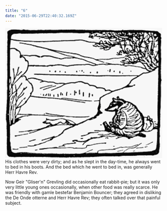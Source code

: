 ```yaml
---
title: "6"
date: "2015-06-29T22:40:32.169Z"
---
```


![Geir Gliser'n Grevling & Herr Havre Rev](./image007.png)
His clothes were very dirty; and as he slept in the day-time, he always went to bed in his boots. And the bed which he went to bed in, was generally Herr Havre Rev.


Now Geir "Gliser'n" Grevling did occasionally eat rabbit-pie; but it was only very little young ones occasionally, when other food was really scarce. He was friendly with gamle bestefar Benjamin Bouncer; they agreed in disliking the De Onde otterne and Herr Havre Rev; they often talked over that painful subject.

<!-- line 7: He had half a dozen houses, but he was seldom at home. -->